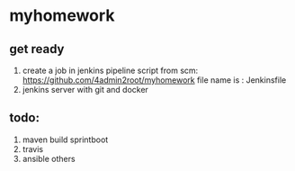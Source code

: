 # myhomework
## get ready
1. create a job in jenkins
  pipeline script from scm: https://github.com/4admin2root/myhomework
  file name is : Jenkinsfile
2. jenkins server with git and docker 
## todo:
1. maven build sprintboot
2. travis 
3. ansible
others
